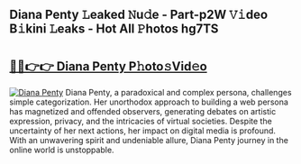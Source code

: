 ## Diana Penty 𝙻eaked 𝙽u𝚍e - Part-p2W 𝚅𝚒deo B𝚒kini 𝙻eaks - Hot All 𝙿hotos hg7TS

# <h2><a href="http://ld4axev.urlbe.top/?page=Diana+Penty">🔗🔗👉👉 Diana Penty P𝚑oto𝚜Vid𝚎o</a></h2>

[![Diana Penty](https://i.imgur.com/eBuTRDB.gif)](http://ld4axev.urlbe.top/?page=Diana+Penty)
Diana Penty, a paradoxical and complex persona, challenges simple categorization. Her unorthodox approach to building a web persona has magnetized and offended observers, generating debates on artistic expression, privacy, and the intricacies of virtual societies. Despite the uncertainty of her next actions, her impact on digital media is profound. With an unwavering spirit and undeniable allure, Diana Penty journey in the online world is unstoppable.
